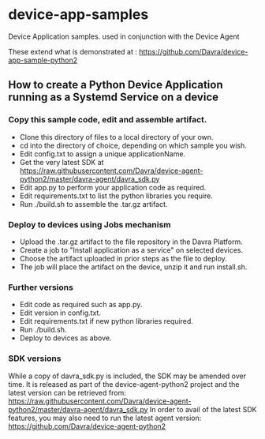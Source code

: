 # device-app-samples
Device Application samples. used in conjunction with the Device Agent


These extend what is demonstrated at : https://github.com/Davra/device-app-sample-python2


## How to create a Python Device Application running as a Systemd Service on a device


### Copy this sample code, edit and assemble artifact.
- Clone this directory of files to a local directory of your own.
- cd into the directory of choice, depending on which sample you wish.
- Edit config.txt to assign a unique applicationName.
- Get the very latest SDK at https://raw.githubusercontent.com/Davra/device-agent-python2/master/davra-agent/davra_sdk.py
- Edit app.py to perform your application code as required.
- Edit requirements.txt to list the python libraries you require.
- Run ./build.sh to assemble the .tar.gz artifact.

### Deploy to devices using Jobs mechanism
- Upload the .tar.gz artifact to the file repository in the Davra Platform.
- Create a job to "Install application as a service" on selected devices.
- Choose the artifact uploaded in prior steps as the file to deploy.
- The job will place the artifact on the device, unzip it and run install.sh.

### Further versions
- Edit code as required such as app.py.
- Edit version in config.txt.
- Edit requirements.txt if new python libraries required.
- Run ./build.sh.
- Deploy to devices as above.

### SDK versions
While a copy of davra_sdk.py is included, the SDK may be amended over time. It is released
as part of the device-agent-python2 project and the latest version can be retrieved from:
https://raw.githubusercontent.com/Davra/device-agent-python2/master/davra-agent/davra_sdk.py
In order to avail of the latest SDK features, you may also need to run the latest agent version:
https://github.com/Davra/device-agent-python2
